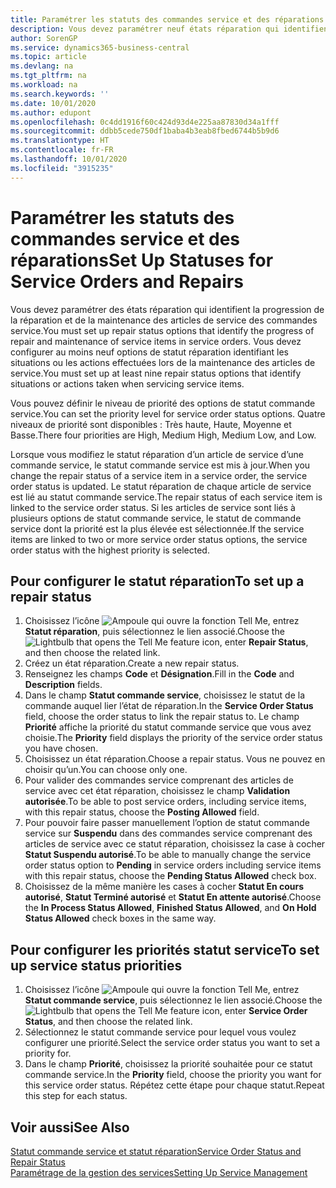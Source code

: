 ```yaml
---
title: Paramétrer les statuts des commandes service et des réparations | Microsoft Docs
description: Vous devez paramétrer neuf états réparation qui identifient la progression de la réparation et de la maintenance des articles de service des commandes service.
author: SorenGP
ms.service: dynamics365-business-central
ms.topic: article
ms.devlang: na
ms.tgt_pltfrm: na
ms.workload: na
ms.search.keywords: ''
ms.date: 10/01/2020
ms.author: edupont
ms.openlocfilehash: 0c4dd1916f60c424d93d4e225aa87830d34a1fff
ms.sourcegitcommit: ddbb5cede750df1baba4b3eab8fbed6744b5b9d6
ms.translationtype: HT
ms.contentlocale: fr-FR
ms.lasthandoff: 10/01/2020
ms.locfileid: "3915235"
---
```

# <a name="set-up-statuses-for-service-orders-and-repairs"></a><span data-ttu-id="0e34f-103">Paramétrer les statuts des commandes service et des réparations</span><span class="sxs-lookup"><span data-stu-id="0e34f-103">Set Up Statuses for Service Orders and Repairs</span></span>
<span data-ttu-id="0e34f-104">Vous devez paramétrer des états réparation qui identifient la progression de la réparation et de la maintenance des articles de service des commandes service.</span><span class="sxs-lookup"><span data-stu-id="0e34f-104">You must set up repair status options that identify the progress of repair and maintenance of service items in service orders.</span></span> <span data-ttu-id="0e34f-105">Vous devez configurer au moins neuf options de statut réparation identifiant les situations ou les actions effectuées lors de la maintenance des articles de service.</span><span class="sxs-lookup"><span data-stu-id="0e34f-105">You must set up at least nine repair status options that identify situations or actions taken when servicing service items.</span></span>  

<span data-ttu-id="0e34f-106">Vous pouvez définir le niveau de priorité des options de statut commande service.</span><span class="sxs-lookup"><span data-stu-id="0e34f-106">You can set the priority level for service order status options.</span></span> <span data-ttu-id="0e34f-107">Quatre niveaux de priorité sont disponibles : Très haute, Haute, Moyenne et Basse.</span><span class="sxs-lookup"><span data-stu-id="0e34f-107">There four priorities are High, Medium High, Medium Low, and Low.</span></span>  

<span data-ttu-id="0e34f-108">Lorsque vous modifiez le statut réparation d’un article de service d’une commande service, le statut commande service est mis à jour.</span><span class="sxs-lookup"><span data-stu-id="0e34f-108">When you change the repair status of a service item in a service order, the service order status is updated.</span></span> <span data-ttu-id="0e34f-109">Le statut réparation de chaque article de service est lié au statut commande service.</span><span class="sxs-lookup"><span data-stu-id="0e34f-109">The repair status of each service item is linked to the service order status.</span></span> <span data-ttu-id="0e34f-110">Si les articles de service sont liés à plusieurs options de statut commande service, le statut de commande service dont la priorité est la plus élevée est sélectionnée.</span><span class="sxs-lookup"><span data-stu-id="0e34f-110">If the service items are linked to two or more service order status options, the service order status with the highest priority is selected.</span></span>  

## <a name="to-set-up-a-repair-status"></a><span data-ttu-id="0e34f-111">Pour configurer le statut réparation</span><span class="sxs-lookup"><span data-stu-id="0e34f-111">To set up a repair status</span></span>  
1. <span data-ttu-id="0e34f-112">Choisissez l’icône ![Ampoule qui ouvre la fonction Tell Me](media/ui-search/search_small.png "Dites-moi ce que vous voulez faire"), entrez **Statut réparation**, puis sélectionnez le lien associé.</span><span class="sxs-lookup"><span data-stu-id="0e34f-112">Choose the ![Lightbulb that opens the Tell Me feature](media/ui-search/search_small.png "Tell me what you want to do") icon, enter **Repair Status**, and then choose the related link.</span></span>
2. <span data-ttu-id="0e34f-113">Créez un état réparation.</span><span class="sxs-lookup"><span data-stu-id="0e34f-113">Create a new repair status.</span></span>  
3. <span data-ttu-id="0e34f-114">Renseignez les champs **Code** et **Désignation**.</span><span class="sxs-lookup"><span data-stu-id="0e34f-114">Fill in the **Code** and **Description** fields.</span></span>  
4. <span data-ttu-id="0e34f-115">Dans le champ **Statut commande service**, choisissez le statut de la commande auquel lier l’état de réparation.</span><span class="sxs-lookup"><span data-stu-id="0e34f-115">In the **Service Order Status** field, choose the order status to link the repair status to.</span></span> <span data-ttu-id="0e34f-116">Le champ **Priorité** affiche la priorité du statut commande service que vous avez choisie.</span><span class="sxs-lookup"><span data-stu-id="0e34f-116">The **Priority** field displays the priority of the service order status you have chosen.</span></span>  
5. <span data-ttu-id="0e34f-117">Choisissez un état réparation.</span><span class="sxs-lookup"><span data-stu-id="0e34f-117">Choose a repair status.</span></span> <span data-ttu-id="0e34f-118">Vous ne pouvez en choisir qu’un.</span><span class="sxs-lookup"><span data-stu-id="0e34f-118">You can choose only one.</span></span>  
6. <span data-ttu-id="0e34f-119">Pour valider des commandes service comprenant des articles de service avec cet état réparation, choisissez le champ **Validation autorisée**.</span><span class="sxs-lookup"><span data-stu-id="0e34f-119">To be able to post service orders, including service items, with this repair status, choose the **Posting Allowed** field.</span></span>  
7. <span data-ttu-id="0e34f-120">Pour pouvoir faire passer manuellement l’option de statut commande service sur **Suspendu** dans des commandes service comprenant des articles de service avec ce statut réparation, choisissez la case à cocher **Statut Suspendu autorisé**.</span><span class="sxs-lookup"><span data-stu-id="0e34f-120">To be able to manually change the service order status option to **Pending** in service orders including service items with this repair status, choose the **Pending Status Allowed** check box.</span></span>  
8. <span data-ttu-id="0e34f-121">Choisissez de la même manière les cases à cocher **Statut En cours autorisé**, **Statut Terminé autorisé** et **Statut En attente autorisé**.</span><span class="sxs-lookup"><span data-stu-id="0e34f-121">Choose the **In Process Status Allowed**, **Finished Status Allowed**, and **On Hold Status Allowed** check boxes in the same way.</span></span>
  
## <a name="to-set-up-service-status-priorities"></a><span data-ttu-id="0e34f-122">Pour configurer les priorités statut service</span><span class="sxs-lookup"><span data-stu-id="0e34f-122">To set up service status priorities</span></span>  
1. <span data-ttu-id="0e34f-123">Choisissez l’icône ![Ampoule qui ouvre la fonction Tell Me](media/ui-search/search_small.png "Dites-moi ce que vous voulez faire"), entrez **Statut commande service**, puis sélectionnez le lien associé.</span><span class="sxs-lookup"><span data-stu-id="0e34f-123">Choose the ![Lightbulb that opens the Tell Me feature](media/ui-search/search_small.png "Tell me what you want to do") icon, enter **Service Order Status**, and then choose the related link.</span></span>  
2. <span data-ttu-id="0e34f-124">Sélectionnez le statut commande service pour lequel vous voulez configurer une priorité.</span><span class="sxs-lookup"><span data-stu-id="0e34f-124">Select the service order status you want to set a priority for.</span></span>  
3. <span data-ttu-id="0e34f-125">Dans le champ **Priorité**, choisissez la priorité souhaitée pour ce statut commande service.</span><span class="sxs-lookup"><span data-stu-id="0e34f-125">In the **Priority** field, choose the priority you want for this service order status.</span></span> <span data-ttu-id="0e34f-126">Répétez cette étape pour chaque statut.</span><span class="sxs-lookup"><span data-stu-id="0e34f-126">Repeat this step for each status.</span></span>  

## <a name="see-also"></a><span data-ttu-id="0e34f-127">Voir aussi</span><span class="sxs-lookup"><span data-stu-id="0e34f-127">See Also</span></span>  
[<span data-ttu-id="0e34f-128">Statut commande service et statut réparation</span><span class="sxs-lookup"><span data-stu-id="0e34f-128">Service Order Status and Repair Status</span></span>](service-service-order-status-and-repair-status.md)  
[<span data-ttu-id="0e34f-129">Paramétrage de la gestion des services</span><span class="sxs-lookup"><span data-stu-id="0e34f-129">Setting Up Service Management</span></span>](service-setup-service.md)  
